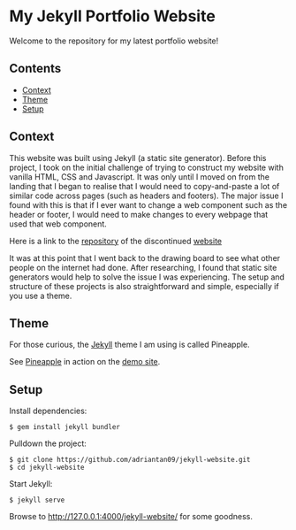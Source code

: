 # My Jekyll Portfolio Website

Welcome to the repository for my latest portfolio website! 

## Contents

- [Context](#Context)
- [Theme](#Theme)
- [Setup](#setup)

## Context

This website was built using Jekyll (a static site generator). Before this project, I took on the initial challenge of trying to construct my website with vanilla HTML, CSS and Javascript. It was only until I moved on from the landing that I began to realise that I would need to copy-and-paste a lot of similar code across pages (such as headers and footers). The major issue I found with this is that if I ever want to change a web component such as the header or footer, I would need to make changes to every webpage that used that web component.

Here is a link to the [repository](https://github.com/adriantan09/website) of the discontinued [website](https://adriantan09.github.io/website/)

It was at this point that I went back to the drawing board to see what other people on the internet had done. After researching, I found that static site generators would help to solve the issue I was experiencing. The setup and structure of these projects is also straightforward and simple, especially if you use a theme.

## Theme

For those curious, the [Jekyll](https://jekyllrb.com) theme I am using is called Pineapple.

See [Pineapple](https://github.com/arnolds/pineapple) in action on the [demo site](https://arnolds.io/pineapple/).

## Setup

Install dependencies:

```
$ gem install jekyll bundler
```

Pulldown the project:

```
$ git clone https://github.com/adriantan09/jekyll-website.git
$ cd jekyll-website
```

Start Jekyll:

```
$ jekyll serve
```

Browse to http://127.0.0.1:4000/jekyll-website/ for some goodness.
